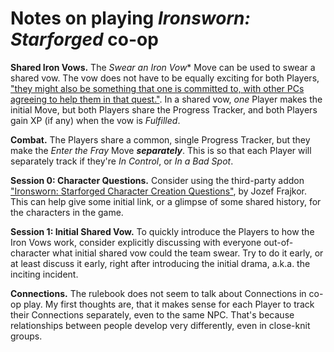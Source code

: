 # Notes on playing *Ironsworn: Starforged* co-op

**Shared Iron Vows.** The *Swear an Iron Vow** Move can be used to swear a shared vow.
The vow does not have to be equally exciting for both Players,
["they might also be something that one is committed to, with other PCs agreeing to help them in that quest."](
https://old.reddit.com/r/Ironsworn/comments/1n6n5lm/confused_around_inventing_shared_vows_in_coop/nc30ycw/).
In a shared vow, *one* Player makes the initial Move,
but both Players share the Progress Tracker,
and both Players gain XP (if any) when the vow is *Fulfilled*.

**Combat.** The Players share a common, single Progress Tracker,
but they make the *Enter the Fray* Move ***separately***.
This is so that each Player will separately track if they're
*In Control*, or *In a Bad Spot*.

**Session 0: Character Questions.**
Consider using the third-party addon
["Ironsworn: Starforged Character Creation Questions"](
https://gorgonhead.itch.io/starforgedcharactercreationquestions),
by Jozef Frajkor.
This can help give some initial link,
or a glimpse of some shared history,
for the characters in the game.

**Session 1: Initial Shared Vow.**
To quickly introduce the Players to how the Iron Vows work,
consider explicitly discussing with everyone out-of-character
what initial shared vow could the team swear.
Try to do it early, or at least discuss it early,
right after introducing the initial drama,
a.k.a. the inciting incident.

**Connections.**
The rulebook does not seem to talk about Connections in co-op play.
My first thoughts are,
that it makes sense for each Player to track their Connections separately,
even to the same NPC.
That's because relationships between people develop very differently,
even in close-knit groups.

